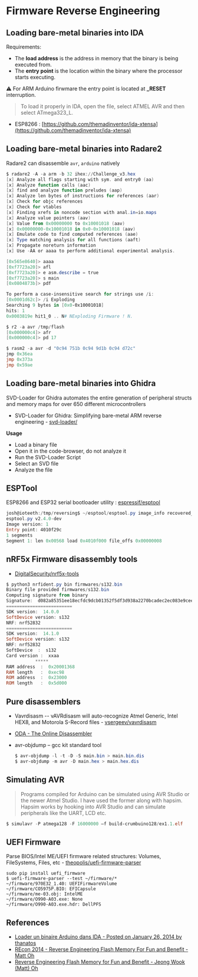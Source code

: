 # Firmware Reverse Engineering

## Loading bare-metal binaries into IDA

Requirements:

* The **load address** is the address in memory that the binary is being executed from.
* The **entry point** is the location within the binary where the processor starts executing.

⚠️ For ARM Arduino firwmare the entry point is located at **\_RESET** interruption.

> To load it properly in IDA, open the file, select ATMEL AVR and then select ATmega323\_L.

* ESP8266 : [https://github.com/themadinventor/ida-xtensa](https://github.com/themadinventor/ida-xtensa)


## Loading bare-metal binaries into Radare2

Radare2 can disassemble `avr`, `arduino` natively

```powershell
$ radare2 -A -a arm -b 32 ihex://Challenge_v3.hex
[x] Analyze all flags starting with sym. and entry0 (aa)
[x] Analyze function calls (aac)
[x] find and analyze function preludes (aap)
[x] Analyze len bytes of instructions for references (aar)
[x] Check for objc references
[x] Check for vtables
[x] Finding xrefs in noncode section with anal.in=io.maps
[x] Analyze value pointers (aav)
[x] Value from 0x00000000 to 0x10001018 (aav)
[x] 0x00000000-0x10001018 in 0x0-0x10001018 (aav)
[x] Emulate code to find computed references (aae)
[x] Type matching analysis for all functions (aaft)
[x] Propagate noreturn information
[x] Use -AA or aaaa to perform additional experimental analysis.

[0x565e8640]> aaaa
[0xf7723a20]> afl
[0xf7723a20]> e asm.describe = true
[0xf7723a20]> s main
[0x0804873b]> pdf

To perform a case-insensitive search for strings use /i:
[0x0001d62c]> /i Exploding
Searching 9 bytes in [0x0-0x10001018]
hits: 1
0x0003819e hit1_0 .. N# NExploding Firmware ! N.

$ r2 -a avr /tmp/flash
[0x000000c4]> afr
[0x000000c4]> pd 17

$ rasm2 -a avr -d "0c94 751b 0c94 9d1b 0c94 d72c" 
jmp 0x36ea
jmp 0x373a
jmp 0x59ae
```


## Loading bare-metal binaries into Ghidra

SVD-Loader for Ghidra automates the entire generation of peripheral structs and memory maps for over 650 different microcontrollers

* SVD-Loader for Ghidra: Simplifying bare-metal ARM reverse engineering - [svd-loader/](https://leveldown.de/blog/svd-loader/)

**Usage**

* Load a binary file
* Open it in the code-browser, do not analyze it
* Run the SVD-Loader Script
* Select an SVD file
* Analyze the file


## ESPTool

ESP8266 and ESP32 serial bootloader utility : [espressif/esptool](https://github.com/espressif/esptool)

```powershell
josh@ioteeth:/tmp/reversing$ ~/esptool/esptool.py image_info recovered_file
esptool.py v2.4.0-dev
Image version: 1
Entry point: 4010f29c
1 segments
Segment 1: len 0x00568 load 0x4010f000 file_offs 0x00000008
```


## nRF5x Firmware disassembly tools

* [DigitalSecurity/nrf5x-tools](https://github.com/DigitalSecurity/nrf5x-tools)

```powershell
$ python3 nrfident.py bin firmwares/s132.bin
Binary file provided firmwares/s132.bin
Computing signature from binary
Signature:  d082a85351ee18ecfdc9dcb01352f5df3d938a2270bcadec2ec083e9ceeb3b1e
=========================
SDK version:  14.0.0
SoftDevice version: s132
NRF: nrf52832
=========================
SDK version:  14.1.0
SoftDevice version: s132
NRF: nrf52832
SoftDevice  :  s132
Card version :  xxaa
           *****
RAM address  :  0x20001368
RAM length   :  0xec98
ROM address  :  0x23000
ROM length   :  0x5d000
```


## Pure disassemblers

* Vavrdisasm -- vAVRdisasm will auto-recognize Atmel Generic, Intel HEX8, and Motorola S-Record files - [vsergeev/vavrdisasm](https://github.com/vsergeev/vavrdisasm)
* [ODA - The Online Disassembler](https://www.onlinedisassembler.com/odaweb/)
*   avr-objdump – gcc kit standard tool

    ```powershell
    $ avr-objdump -l -t -D -S main.bin > main.bin.dis
    $ avr-objdump -m avr -D main.hex > main.hex.dis
    ```


## Simulating AVR

> Programs compiled for Arduino can be simulated using AVR Studio or the newer Atmel Studio. I have used the former along with hapsim. Hapsim works by hooking into AVR Studio and can simulate peripherals like the UART, LCD etc.

```powershell
$ simulavr -P atmega128 -F 16000000 –f build-crumbuino128/ex1.1.elf
```


## UEFI Firmware

Parse BIOS/Intel ME/UEFI firmware related structures: Volumes, FileSystems, Files, etc - [theopolis/uefi-firmware-parser](https://github.com/theopolis/uefi-firmware-parser)

```
sudo pip install uefi_firmware
$ uefi-firmware-parser --test ~/firmware/*
~/firmware/970E32_1.40: UEFIFirmwareVolume
~/firmware/CO5975P.BIO: EFICapsule
~/firmware/me-03.obj: IntelME
~/firmware/O990-A03.exe: None
~/firmware/O990-A03.exe.hdr: DellPFS
```


## References

* [Loader un binaire Arduino dans IDA - Posted on January 26, 2014 by thanatos](https://thanat0s.trollprod.org/2014/01/loader-un-binaire-arduino-dans-ida/)
* [REcon 2014 - Reverse Engineering Flash Memory For Fun and Benefit - Matt Oh](https://youtu.be/nTPfKT61730)
* [Reverse Engineering Flash Memory for Fun and Benefit - Jeong Wook (Matt) Oh](https://www.blackhat.com/docs/us-14/materials/us-14-Oh-Reverse-Engineering-Flash-Memory-For-Fun-And-Benefit-WP.pdf)